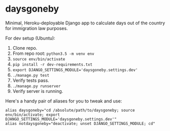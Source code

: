 # daysgoneby

Minimal, Heroku-deployable Django app to calculate days out of the country for immigration law purposes.

For dev setup (Ubuntu):

 1. Clone repo.
 2. From repo root: `python3.5 -m venv env`
 3. `source env/bin/activate`
 4. `pip install -r dev-requirements.txt`
 5. `export DJANGO_SETTINGS_MODULE='daysgoneby.settings.dev'`
 6. `./manage.py test`
 7. Verify tests pass.
 8. `./manage.py runserver`
 9. Verify server is running.

Here's a handy pair of aliases for you to tweak and use:

```
alias daysgoneby="cd /absolute/path/to/daysgoneby; source env/bin/activate; export DJANGO_SETTINGS_MODULE='daysgoneby.settings.dev'"
alias notdaysgoneby="deactivate; unset DJANGO_SETTINGS_MODULE; cd"

```
